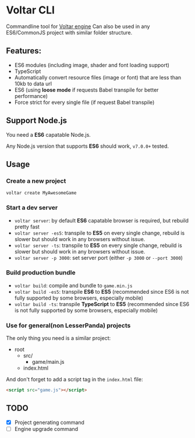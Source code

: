 # Voltar CLI

Commandline tool for [Voltar engine](https://github.com/pixelpicosean/voltar)
Can also be used in any ES6/CommonJS project with similar folder structure.

## Features:

- ES6 modules (including image, shader and font loading support)
- TypeScript
- Automatically convert resource files (image or font) that are less than 10kb to data url
- ES6 (using **loose mode** if requests Babel transpile for better performance)
- Force strict for every single file (if request Babel transpile)

## Support Node.js

You need a **ES6** capatable Node.js.

Any Node.js version that supports **ES6** should work, `v7.0.0+` tested.

## Usage

### Create a new project

`voltar create MyAwesomeGame`

### Start a dev server

- `voltar server`: by default **ES6** capatable browser is required, but rebuild pretty fast
- `voltar server -es5`: transpile to **ES5** on every single change, rebuild is slower but should work in any browsers without issue.
- `voltar server -ts`: transpile to **ES5** on every single change, rebuild is slower but should work in any browsers without issue.
- `voltar server -p 3000`: set server port (either `-p 3000` or `--port 3000`)

### Build production bundle

- `voltar build`: compile and bundle to `game.min.js`
- `voltar build -es5`: transpile **ES6** to **ES5** (recommended since ES6 is not fully supported by some browsers, especially mobile)
- `voltar build -ts`: transpile **TypeScript** to **ES5** (recommended since ES6 is not fully supported by some browsers, especially mobile)

### Use for general(non LesserPanda) projects

The only thing you need is a similar project:

- root
  - src/
    - game/main.js
  - index.html

And don't forget to add a script tag in the `index.html` file:

```html
<script src="game.js"></script>
```

## TODO

- [x] Project generating command
- [ ] Engine upgrade command
